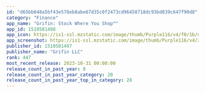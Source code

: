 ```yaml
---
id: "d65bb048a5bf43e578eb8abe67d35c0f2473cd96458718dc93bd839c647f90d8"
category: "Finance"
app_name: "Grifin: Stock Where You Shop™"
app_id: 1510581498
app_icon: https://is1-ssl.mzstatic.com/image/thumb/Purple116/v4/f0/1b/da/f01bda4d-6a28-6ec2-cffb-6d2ba846c83d/AppIcon-0-0-1x_U007ephone-0-85-220.png/1024x1024bb.png
app_screenshot: https://is1-ssl.mzstatic.com/image/thumb/Purple116/v4/2a/56/c9/2a56c9d1-7ca5-4a93-8a8a-2d43cc4a2392/c61b57ac-726f-44e4-981a-13b8fecd1b16_Frame_1468.png/1242x2688bb.png
publisher_id: 1510581497
publisher_name: "Grifin LLC"
rank: 447
most_recent_release: 2023-10-31 00:00:00
release_count_in_past_year: 8
release_count_in_past_year_category: 20
release_count_in_past_year_top_in_category: 28
---
```

